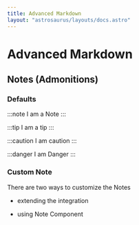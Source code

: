 ```yaml
---
title: Advanced Markdown
layout: "astrosaurus/layouts/docs.astro"
---
```


# Advanced Markdown

## Notes (Admonitions)

### Defaults

:::note
I am a Note
:::

:::tip
I am a tip
:::

:::caution
I am caution
:::

:::danger
I am Danger
:::

### Custom Note

There are two ways to customize the Notes

- extending the integration

- using Note Component
